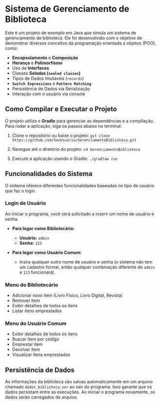 # Sistema de Gerenciamento de Biblioteca

Este é um projeto de exemplo em Java que simula um sistema de gerenciamento de biblioteca. Ele foi desenvolvido com o objetivo de demonstrar diversos conceitos da programação orientada a objetos (POO), como:

- **Encapsulamento** e **Composição**
- **Herança** e **Polimorfismo**
- Uso de **Interfaces**
- Classes **Seladas (`sealed classes`)**
- Tipos de Dados Imutáveis (`records`)
- **`Switch Expressions`** e **`Pattern Matching`**
- Persistência de Dados via Serialização
- Interação com o usuário via console

## Como Compilar e Executar o Projeto

O projeto utiliza o **Gradle** para gerenciar as dependências e a compilação. Para rodar a aplicação, siga os passos abaixo no terminal:

1.  Clone o repositório ou baixe o projeto:
    `git clone https://github.com/SeuUsuario/GerenciamentoBiblioteca.git`

2.  Navegue até o diretório do projeto:
    `cd GerenciamentoBiblioteca`

3.  Execute a aplicação usando o Gradle:
    `./gradlew run`

## Funcionalidades do Sistema

O sistema oferece diferentes funcionalidades baseadas no tipo de usuário que faz o login.

### Login de Usuário

Ao iniciar o programa, você será solicitado a inserir um nome de usuário e senha.

- **Para logar como Bibliotecário:**
    - **Usuário:** `admin`
    - **Senha:** `123`

- **Para logar como Usuário Comum:**
    - Insira qualquer outro nome de usuário e senha (o sistema não tem um cadastro formal, então qualquer combinação diferente de `admin` e `123` funcionará).

### Menu do Bibliotecário

- Adicionar novo item (Livro Físico, Livro Digital, Revista)
- Remover item
- Exibir detalhes de todos os itens
- Listar itens emprestados

### Menu do Usuário Comum

- Exibir detalhes de todos os itens
- Buscar item por código
- Emprestar item
- Devolver item
- Visualizar itens emprestados

## Persistência de Dados

As informações da biblioteca são salvas automaticamente em um arquivo chamado `dados_biblioteca.ser` ao sair do programa. Isso garante que os dados persistam entre as execuções. Ao iniciar o programa novamente, os dados serão carregados do arquivo.